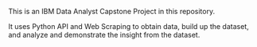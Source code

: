 This is an IBM Data Analyst Capstone Project in this repository.

It uses Python API and Web Scraping to obtain data, build up the dataset, and analyze and demonstrate the insight from the dataset.
